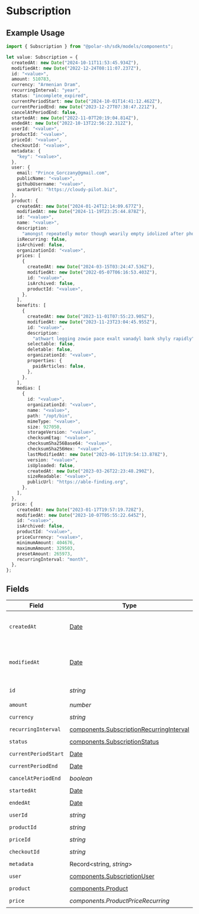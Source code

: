 # Subscription

## Example Usage

```typescript
import { Subscription } from "@polar-sh/sdk/models/components";

let value: Subscription = {
  createdAt: new Date("2024-10-11T11:53:45.934Z"),
  modifiedAt: new Date("2022-12-24T08:11:07.237Z"),
  id: "<value>",
  amount: 510783,
  currency: "Armenian Dram",
  recurringInterval: "year",
  status: "incomplete_expired",
  currentPeriodStart: new Date("2024-10-01T14:41:12.462Z"),
  currentPeriodEnd: new Date("2023-12-27T07:38:47.221Z"),
  cancelAtPeriodEnd: false,
  startedAt: new Date("2022-11-07T20:19:04.814Z"),
  endedAt: new Date("2022-10-13T22:56:22.312Z"),
  userId: "<value>",
  productId: "<value>",
  priceId: "<value>",
  checkoutId: "<value>",
  metadata: {
    "key": "<value>",
  },
  user: {
    email: "Prince_Gorczany@gmail.com",
    publicName: "<value>",
    githubUsername: "<value>",
    avatarUrl: "https://cloudy-pilot.biz",
  },
  product: {
    createdAt: new Date("2024-01-24T12:14:09.677Z"),
    modifiedAt: new Date("2024-11-19T23:25:44.878Z"),
    id: "<value>",
    name: "<value>",
    description:
      "amongst repeatedly motor though wearily empty idolized after phooey",
    isRecurring: false,
    isArchived: false,
    organizationId: "<value>",
    prices: [
      {
        createdAt: new Date("2024-03-15T03:24:47.536Z"),
        modifiedAt: new Date("2022-05-07T06:16:53.403Z"),
        id: "<value>",
        isArchived: false,
        productId: "<value>",
      },
    ],
    benefits: [
      {
        createdAt: new Date("2023-11-01T07:55:23.905Z"),
        modifiedAt: new Date("2023-11-23T23:04:45.955Z"),
        id: "<value>",
        description:
          "athwart legging zowie pace exalt vanadyl bank shyly rapidly",
        selectable: false,
        deletable: false,
        organizationId: "<value>",
        properties: {
          paidArticles: false,
        },
      },
    ],
    medias: [
      {
        id: "<value>",
        organizationId: "<value>",
        name: "<value>",
        path: "/opt/bin",
        mimeType: "<value>",
        size: 927050,
        storageVersion: "<value>",
        checksumEtag: "<value>",
        checksumSha256Base64: "<value>",
        checksumSha256Hex: "<value>",
        lastModifiedAt: new Date("2023-06-11T19:54:13.878Z"),
        version: "<value>",
        isUploaded: false,
        createdAt: new Date("2023-03-26T22:23:48.290Z"),
        sizeReadable: "<value>",
        publicUrl: "https://able-finding.org",
      },
    ],
  },
  price: {
    createdAt: new Date("2023-01-17T19:57:19.728Z"),
    modifiedAt: new Date("2023-10-07T05:55:22.645Z"),
    id: "<value>",
    isArchived: false,
    productId: "<value>",
    priceCurrency: "<value>",
    minimumAmount: 404676,
    maximumAmount: 329503,
    presetAmount: 265973,
    recurringInterval: "month",
  },
};
```

## Fields

| Field                                                                                                | Type                                                                                                 | Required                                                                                             | Description                                                                                          |
| ---------------------------------------------------------------------------------------------------- | ---------------------------------------------------------------------------------------------------- | ---------------------------------------------------------------------------------------------------- | ---------------------------------------------------------------------------------------------------- |
| `createdAt`                                                                                          | [Date](https://developer.mozilla.org/en-US/docs/Web/JavaScript/Reference/Global_Objects/Date)        | :heavy_check_mark:                                                                                   | Creation timestamp of the object.                                                                    |
| `modifiedAt`                                                                                         | [Date](https://developer.mozilla.org/en-US/docs/Web/JavaScript/Reference/Global_Objects/Date)        | :heavy_check_mark:                                                                                   | Last modification timestamp of the object.                                                           |
| `id`                                                                                                 | *string*                                                                                             | :heavy_check_mark:                                                                                   | The ID of the object.                                                                                |
| `amount`                                                                                             | *number*                                                                                             | :heavy_check_mark:                                                                                   | N/A                                                                                                  |
| `currency`                                                                                           | *string*                                                                                             | :heavy_check_mark:                                                                                   | N/A                                                                                                  |
| `recurringInterval`                                                                                  | [components.SubscriptionRecurringInterval](../../models/components/subscriptionrecurringinterval.md) | :heavy_check_mark:                                                                                   | N/A                                                                                                  |
| `status`                                                                                             | [components.SubscriptionStatus](../../models/components/subscriptionstatus.md)                       | :heavy_check_mark:                                                                                   | N/A                                                                                                  |
| `currentPeriodStart`                                                                                 | [Date](https://developer.mozilla.org/en-US/docs/Web/JavaScript/Reference/Global_Objects/Date)        | :heavy_check_mark:                                                                                   | N/A                                                                                                  |
| `currentPeriodEnd`                                                                                   | [Date](https://developer.mozilla.org/en-US/docs/Web/JavaScript/Reference/Global_Objects/Date)        | :heavy_check_mark:                                                                                   | N/A                                                                                                  |
| `cancelAtPeriodEnd`                                                                                  | *boolean*                                                                                            | :heavy_check_mark:                                                                                   | N/A                                                                                                  |
| `startedAt`                                                                                          | [Date](https://developer.mozilla.org/en-US/docs/Web/JavaScript/Reference/Global_Objects/Date)        | :heavy_check_mark:                                                                                   | N/A                                                                                                  |
| `endedAt`                                                                                            | [Date](https://developer.mozilla.org/en-US/docs/Web/JavaScript/Reference/Global_Objects/Date)        | :heavy_check_mark:                                                                                   | N/A                                                                                                  |
| `userId`                                                                                             | *string*                                                                                             | :heavy_check_mark:                                                                                   | N/A                                                                                                  |
| `productId`                                                                                          | *string*                                                                                             | :heavy_check_mark:                                                                                   | N/A                                                                                                  |
| `priceId`                                                                                            | *string*                                                                                             | :heavy_check_mark:                                                                                   | N/A                                                                                                  |
| `checkoutId`                                                                                         | *string*                                                                                             | :heavy_check_mark:                                                                                   | N/A                                                                                                  |
| `metadata`                                                                                           | Record<string, *string*>                                                                             | :heavy_check_mark:                                                                                   | N/A                                                                                                  |
| `user`                                                                                               | [components.SubscriptionUser](../../models/components/subscriptionuser.md)                           | :heavy_check_mark:                                                                                   | N/A                                                                                                  |
| `product`                                                                                            | [components.Product](../../models/components/product.md)                                             | :heavy_check_mark:                                                                                   | A product.                                                                                           |
| `price`                                                                                              | *components.ProductPriceRecurring*                                                                   | :heavy_check_mark:                                                                                   | N/A                                                                                                  |